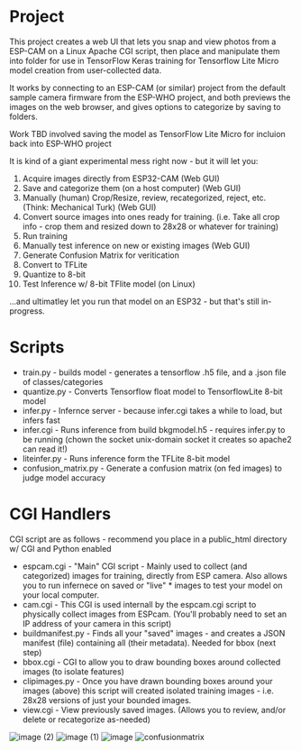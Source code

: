 # Project
This project creates a web UI that lets you snap and view photos from a ESP-CAM on a Linux Apache CGI script, then place and manipulate them into folder for use in TensorFlow Keras training for Tensorflow Lite Micro model creation from user-collected data.

It works by connecting to an ESP-CAM (or similar) project from the default sample camera firmware from the ESP-WHO project, and both previews the images on the web browser, and gives options to categorize by saving to folders.

Work TBD involved saving the model as TensorFlow Lite Micro for incluion back into ESP-WHO project

It is kind of a giant experimental mess right now - but it will let you:

1. Acquire images directly from ESP32-CAM (Web GUI)
2. Save and categorize them (on a host computer) (Web GUI)
3. Manually (human) Crop/Resize, review, recategorized, reject, etc. (Think: Mechanical Turk) (Web GUI)
4. Convert source images into ones ready for training. (i.e. Take all crop info - crop them and resized down to 28x28 or whatever for training)
5. Run training
6. Manually test inference on new or existing images (Web GUI)
7. Generate Confusion Matrix for veritication
8. Convert to TFLite
9. Quantize to 8-bit
10. Test Inference w/ 8-bit TFlite model (on Linux)

...and ultimatley let you run that model on an ESP32 - but that's still in-progress.

# Scripts

* train.py  - builds model - generates a tensorflow .h5 file, and a .json file of classes/categories
* quantize.py - Converts Tensorflow float model to TensorflowLite 8-bit model
* infer.py - Infernce server  - because infer.cgi takes a while to load, but infers fast
* infer.cgi - Runs inference from build bkgmodel.h5 - requires infer.py to be running (chown the socket unix-domain socket it creates so apache2 can read it!)
* liteinfer.py - Runs inference form the TFLite 8-bit model
* confusion_matrix.py - Generate a confusion matrix (on fed images) to judge model accuracy

# CGI Handlers
CGI script are as follows - recommend you place in a public_html directory w/ CGI and Python enabled

* espcam.cgi - "Main" CGI script - Mainly used to collect (and categorized) images for training, directly from ESP camera. Also allows you to run infernece on saved or "live" * images to test your model on your local computer.
* cam.cgi - This CGI is used internall by the espcam.cgi script to physically collect images from ESPcam. (You'll probably need to set an IP address of your camera in this script)
* buildmanifest.py - Finds all your "saved" images - and creates a JSON manifest (file) containing all (their metadata). Needed for bbox (next step)
* bbox.cgi - CGI to allow you to draw bounding boxes around collected images (to isolate features)
* clipimages.py - Once you have drawn bounding boxes around your images (above) this script will created isolated training images - i.e. 28x28 versions of just your bounded images.
* view.cgi - View previously saved images. (Allows you to review, and/or delete or recategorize as-needed)



![image (2)](https://user-images.githubusercontent.com/473399/138978538-9700c14f-e173-479c-bbf0-16b8e5256e71.png)
![image (1)](https://user-images.githubusercontent.com/473399/138978548-66715ba1-28a2-4132-9998-d739b498c154.png)
![image](https://user-images.githubusercontent.com/473399/138978551-44ce1672-5a9d-4353-a8c1-064d63166ea6.png)
![confusionmatrix](https://user-images.githubusercontent.com/473399/138979412-658f267e-da76-434c-bda1-aea5db93cfc8.png)
